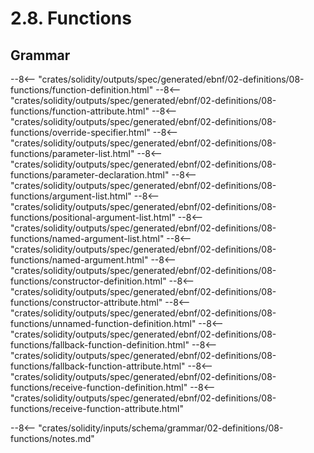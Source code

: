 <!-- This file is generated automatically by infrastructure scripts. Please don't edit by hand. -->

# 2.8. Functions

## Grammar

--8<-- "crates/solidity/outputs/spec/generated/ebnf/02-definitions/08-functions/function-definition.html"
--8<-- "crates/solidity/outputs/spec/generated/ebnf/02-definitions/08-functions/function-attribute.html"
--8<-- "crates/solidity/outputs/spec/generated/ebnf/02-definitions/08-functions/override-specifier.html"
--8<-- "crates/solidity/outputs/spec/generated/ebnf/02-definitions/08-functions/parameter-list.html"
--8<-- "crates/solidity/outputs/spec/generated/ebnf/02-definitions/08-functions/parameter-declaration.html"
--8<-- "crates/solidity/outputs/spec/generated/ebnf/02-definitions/08-functions/argument-list.html"
--8<-- "crates/solidity/outputs/spec/generated/ebnf/02-definitions/08-functions/positional-argument-list.html"
--8<-- "crates/solidity/outputs/spec/generated/ebnf/02-definitions/08-functions/named-argument-list.html"
--8<-- "crates/solidity/outputs/spec/generated/ebnf/02-definitions/08-functions/named-argument.html"
--8<-- "crates/solidity/outputs/spec/generated/ebnf/02-definitions/08-functions/constructor-definition.html"
--8<-- "crates/solidity/outputs/spec/generated/ebnf/02-definitions/08-functions/constructor-attribute.html"
--8<-- "crates/solidity/outputs/spec/generated/ebnf/02-definitions/08-functions/unnamed-function-definition.html"
--8<-- "crates/solidity/outputs/spec/generated/ebnf/02-definitions/08-functions/fallback-function-definition.html"
--8<-- "crates/solidity/outputs/spec/generated/ebnf/02-definitions/08-functions/fallback-function-attribute.html"
--8<-- "crates/solidity/outputs/spec/generated/ebnf/02-definitions/08-functions/receive-function-definition.html"
--8<-- "crates/solidity/outputs/spec/generated/ebnf/02-definitions/08-functions/receive-function-attribute.html"

--8<-- "crates/solidity/inputs/schema/grammar/02-definitions/08-functions/notes.md"
